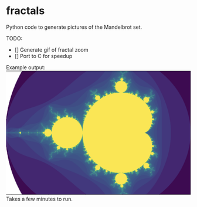 # fractals
Python code to generate pictures of the Mandelbrot set.

TODO: 
- [] Generate gif of fractal zoom
- [] Port to C for speedup

Example output:
<img src="./fractal.png">
Takes a few minutes to run.
